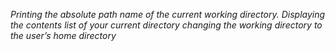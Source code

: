 *Printing the absolute path name of the current working directory.*
*Displaying the contents list of your current directory*
*changing the working directory to the user’s home directory*
